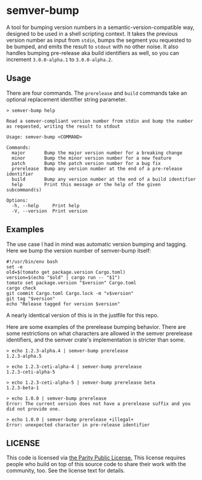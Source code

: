 # semver-bump

A tool for bumping version numbers in a semantic-version-compatible way, designed to be used in a shell scripting context. It takes the previous version number as input from `stdin`, bumps the segment you requested to be bumped, and emits the result to `stdout` with no other noise. It also handles bumping pre-release aka build identifiers as well, so you can increment `3.0.0-alpha.1` to `3.0.0-alpha.2`.

## Usage

There are four commands. The `prerelease` and `build` commands take an optional replacement identifier string parameter.

```text
> semver-bump help

Read a semver-compliant version number from stdin and bump the number as requested, writing the result to stdout

Usage: semver-bump <COMMAND>

Commands:
  major       Bump the major version number for a breaking change
  minor       Bump the minor version number for a new feature
  patch       Bump the patch version number for a bug fix
  prerelease  Bump any version number at the end of a pre-release identifier
  build       Bump any version number at the end of a build identifier
  help        Print this message or the help of the given subcommand(s)

Options:
  -h, --help     Print help
  -V, --version  Print version
```

## Examples

The use case I had in mind was automatic version bumping and tagging. Here we bump the version number of semver-bump itself:

```shell
#!/usr/bin/env bash
set -e
old=$(tomato get package.version Cargo.toml)
version=$(echo "$old" | cargo run -- "$1")
tomato set package.version "$version" Cargo.toml
cargo check
git commit Cargo.toml Cargo.lock -m "v$version"
git tag "$version"
echo "Release tagged for version $version"
```

A nearly identical version of this is in the justfile for this repo.

Here are some examples of the prerelease bumping behavior. There are some restrictions on what characters are allowed in the semver prerelease identifiers, and the semver crate's implementation is stricter than some.

```shell
> echo 1.2.3-alpha.4 | semver-bump prerelease
1.2.3-alpha.5

> echo 1.2.3-ceti-alpha-4 | semver-bump prerelease
1.2.3-ceti-alpha-5

> echo 1.2.3-ceti-alpha-5 | semver-bump prerelease beta
1.2.3-beta-1

> echo 1.0.0 | semver-bump prerelease
Error: The current version does not have a prerelease suffix and you did not provide one.

> echo 1.0.0 | semver-bump prerelease +illegal+
Error: unexpected character in pre-release identifier
```

## LICENSE

This code is licensed via [the Parity Public License.](https://paritylicense.com) This license requires people who build on top of this source code to share their work with the community, too. See the license text for details.

